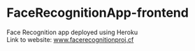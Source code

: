 # FaceRecognitionApp-frontend
Face Recognition app deployed using Heroku <br />
Link to website: www.facerecognitionproj.cf
